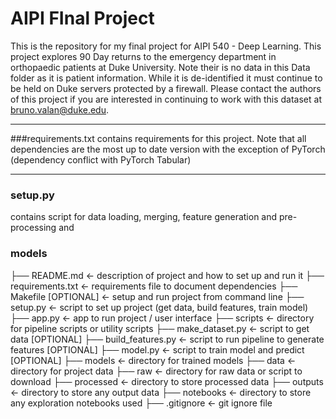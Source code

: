 # AIPI FInal Project
This is the repository for my final project for AIPI 540 - Deep Learning. This project explores 90 Day returns to the emergency department in orthopaedic patients at Duke University. Note their is no data in this Data folder as it is patient information. While it is de-identified it must continue to be held on Duke servers protected by a firewall. Please contact the authors of this project if you are interested in continuing to work with this dataset at bruno.valan@duke.edu. 
***
###requirements.txt 
contains requirements for this project. Note that all dependencies are the most up to date version with the exception of PyTorch (dependency conflict with PyTorch Tabular)
***
### setup.py 
contains script for data loading, merging, feature generation and pre-processing and 
### models 



├── README.md               <- description of project and how to set up and run it
├── requirements.txt        <- requirements file to document dependencies
├── Makefile [OPTIONAL]     <- setup and run project from command line
├── setup.py                <- script to set up project (get data, build features, train model)
├── app.py                  <- app to run project / user interface
├── scripts                 <- directory for pipeline scripts or utility scripts
    ├── make_dataset.py     <- script to get data [OPTIONAL]
    ├── build_features.py   <- script to run pipeline to generate features [OPTIONAL]
    ├── model.py            <- script to train model and predict [OPTIONAL]
├── models                  <- directory for trained models
├── data                    <- directory for project data
    ├── raw                 <- directory for raw data or script to download
    ├── processed           <- directory to store processed data
    ├── outputs             <- directory to store any output data
├── notebooks               <- directory to store any exploration notebooks used
├── .gitignore              <- git ignore file
